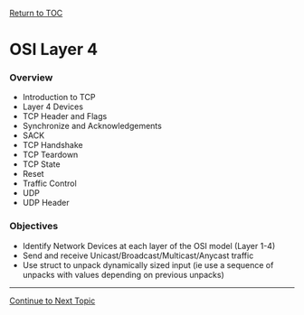 <a href="https://github.com/CyberTrainingUSAF/08-Network-Programming/blob/master/00-Table-of-Contents.md" > Return to TOC </a>

# OSI Layer 4

### Overview

* Introduction to TCP
* Layer 4 Devices
* TCP Header and Flags
* Synchronize and Acknowledgements
* SACK
* TCP Handshake
* TCP Teardown
* TCP State
* Reset
* Traffic Control
* UDP
* UDP Header

### Objectives

* Identify Network Devices at each layer of the OSI model \(Layer 1-4\)
* Send and receive Unicast/Broadcast/Multicast/Anycast traffic
* Use struct to unpack dynamically sized input \(ie use a sequence of unpacks with values depending on previous unpacks\)

---

<a href="https://github.com/CyberTrainingUSAF/08-Network-Programming/blob/master/06-osi-layer-4/intro-to-tcp.md" > Continue to Next Topic </a>
